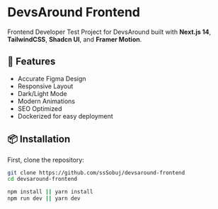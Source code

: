 # DevsAround Frontend

Frontend Developer Test Project for DevsAround built with **Next.js 14**, **TailwindCSS**, **Shadcn UI**, and **Framer Motion**.

## 🚀 Features

- Accurate Figma Design
- Responsive Layout
- Dark/Light Mode
- Modern Animations
- SEO Optimized
- Dockerized for easy deployment

## 📦 Installation

First, clone the repository:

```bash
git clone https://github.com/ssSobuj/devsaround-frontend
cd devsaround-frontend

npm install || yarn install
npm run dev || yarn dev
```
